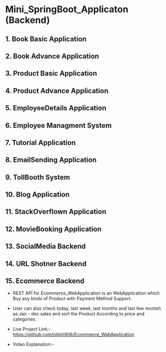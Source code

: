 # Mini_SpringBoot_Applicaton (Backend)

## 1. Book Basic Application 

## 2. Book Advance Application 

## 3. Product Basic Application 

## 4. Product Advance Application

## 5. EmployeeDetails Application

## 6. Employee Managment System

## 7. Tutorial Application

## 8. EmailSending Application

## 9. TollBooth System

## 10. Blog Application

## 11. StackOverflown Application

## 12. MovieBooking Application

## 13. SocialMedia Backend

## 14. URL Shotner Backend

## 15. Ecommerce Backend 
- REST API for Ecommerce_WebApplication is an WebApplication which Buy any kinds of Product with Payment Method Support.

- User can also check today, last week, last months and last few montsh as Jan - dec sales and sort the Product According to price and categories.

- Live Project Link:-https://github.com/nitish906/Ecommerce_WebApplication

- Video Explanation:-
